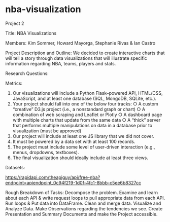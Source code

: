 # nba-visualization
Project 2

Title: NBA Visualizations

Members: Kim Sommer, Howard Mayorga, Stephanie Rivas & Ian Castro 

Project Description and Outline: We decided to create interactive charts that will tell a story through data visualizations that will illustrate specific information regarding NBA, teams, players and stats.  


Research Questions: 

Metrics: 
1. Our visualizations will include a Python Flask–powered API, HTML/CSS, JavaScript, and at least one database (SQL, MongoDB, SQLite, etc.). 
2. Your project should fall into one of the below four tracks: ○ A custom “creative” D3.js project (i.e., a nonstandard graph or chart) ○ A combination of web scraping and Leaflet or Plotly ○ A dashboard page with multiple charts that update from the same data ○ A “thick” server that performs multiple manipulations on data in a database prior to visualization (must be approved) 
3. Our project will include at least one JS library that we did not cover. 
4. It must be powered by a data set with at least 100 records. 
5. The project must include some level of user-driven interaction (e.g., menus, dropdowns, textboxes). 
6. The final visualization should ideally include at least three views. 

Datasets:

https://rapidapi.com/theapiguy/api/free-nba?endpoint=apiendpoint_0c94f219-1d0f-4fc1-8bbb-c5ee6b8327cc


Rough Breakdown of Tasks:
Decompose the problem.
Examine and learn about each API & write request loops to pull appropriate data from each API.
Run loops & Put data into DataFrame.
Clean and merge  data.
Visualize and Analyze Data.
Make Observations regarding the tendencies we see.
Create Presentation and Summary Documents and make the Project accessible.
